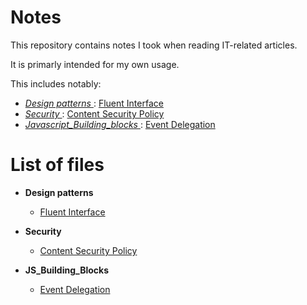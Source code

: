 # Notes

This repository contains notes I took when reading IT-related articles.

It is primarly intended for my own usage.

This includes notably:

  - _[ Design patterns ](Design_patterns)_: [Fluent Interface](Design_patterns/fluent.interface.txt)
  - _[ Security ](Security)_: [Content Security Policy](Security/content.security.policy.txt)
  - _[ Javascript_Building_blocks ](JS_Building_Blocks)_: [Event Delegation](Javascript_Building_blocks/event.delegation.txt)




# List of files


 - __Design patterns__
    - [Fluent Interface](Design_patterns/fluent.interface.txt)

 - __Security__
    - [Content Security Policy](Security/content.security.policy.txt)

 - __JS_Building_Blocks__
    - [Event Delegation](Javascript_Building_blocks/event.delegation.txt)




